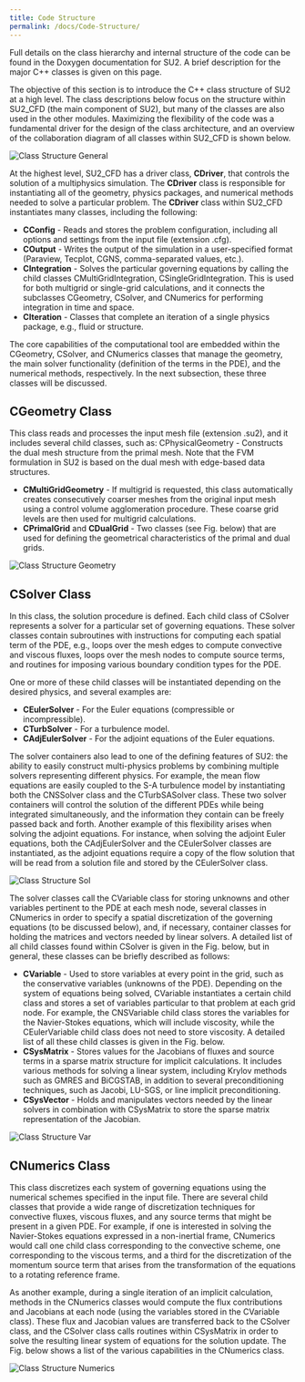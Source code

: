 ```yaml
---
title: Code Structure
permalink: /docs/Code-Structure/
---
```


Full details on the class hierarchy and internal structure of the code can be found in the Doxygen documentation for SU2. A brief description for the major C++ classes is given on this page.

The objective of this section is to introduce the C++ class structure of SU2 at a high level. The class descriptions below focus on the structure within SU2_CFD (the main component of SU2), but many of the classes are also used in the other modules. Maximizing the flexibility of the code was a fundamental driver for the design of the class architecture, and an overview of the collaboration diagram of all classes within SU2_CFD is shown below. 

![Class Structure General](../../docs_files/class_c_driver__coll__graph.png)

At the highest level, SU2_CFD has a driver class, **CDriver**, that controls the solution of a multiphysics simulation. The **CDriver** class is responsible for instantiating all of the geometry, physics packages, and numerical methods needed to solve a particular problem. The **CDriver** class within SU2_CFD instantiates many classes, including the following:
- **CConfig** - Reads and stores the problem configuration, including all options and settings from the input file (extension .cfg).
- **COutput** - Writes the output of the simulation in a user-specified format (Paraview, Tecplot, CGNS, comma-separated values, etc.).
- **CIntegration** - Solves the particular governing equations by calling the child classes CMultiGridIntegration, CSingleGridIntegration. This is used for both multigrid or single-grid calculations, and it connects the subclasses CGeometry, CSolver, and CNumerics for performing integration in time and space.
- **CIteration** - Classes that complete an iteration of a single physics package, e.g., fluid or structure.

The core capabilities of the computational tool are embedded within the CGeometry, CSolver, and CNumerics classes that manage the geometry, the main solver functionality (definition of the terms in the PDE), and the numerical methods, respectively. In the next subsection, these three classes will be discussed.

## CGeometry Class

This class reads and processes the input mesh file (extension .su2), and it includes several child classes, such as:
CPhysicalGeometry - Constructs the dual mesh structure from the primal mesh. Note that the FVM formulation in SU2 is based on the dual mesh with edge-based data structures.

- **CMultiGridGeometry** - If multigrid is requested, this class automatically creates consecutively coarser meshes from the original input mesh using a control volume agglomeration procedure. These coarse grid levels are then used for multigrid calculations.
- **CPrimalGrid** and **CDualGrid** - Two classes (see Fig. below) that are used for defining the geometrical characteristics of the primal and dual grids. 

![Class Structure Geometry](../../docs_files/Class_Structure_Geometry.png)

## CSolver Class

In this class, the solution procedure is defined. Each child class of CSolver represents a solver for a particular set of governing equations. These solver classes contain subroutines with instructions for computing each spatial term of the PDE, e.g., loops over the mesh edges to compute convective and viscous fluxes, loops over the mesh nodes to compute source terms, and routines for imposing various boundary condition types for the PDE.

One or more of these child classes will be instantiated depending on the desired physics, and several examples are:
- **CEulerSolver** - For the Euler equations (compressible or incompressible).
- **CTurbSolver** - For a turbulence model.
- **CAdjEulerSolver** - For the adjoint equations of the Euler equations.

The solver containers also lead to one of the defining features of SU2: the ability to easily construct multi-physics problems by combining multiple solvers representing different physics. For example, the mean flow equations are easily coupled to the S-A turbulence model by instantiating both the CNSSolver class and the CTurbSASolver class. These two solver containers will control the solution of the different PDEs while being integrated simultaneously, and the information they contain can be freely passed back and forth. Another example of this flexibility arises when solving the adjoint equations. For instance, when solving the adjoint Euler equations, both the CAdjEulerSolver and the CEulerSolver classes are instantiated, as the adjoint equations require a copy of the flow solution that will be read from a solution file and stored by the CEulerSolver class.

![Class Structure Sol](../../docs_files/class_c_solver__inherit__graph.png)

The solver classes call the CVariable class for storing unknowns and other variables pertinent to the PDE at each mesh node, several classes in CNumerics in order to specify a spatial discretization of the governing equations (to be discussed below), and, if necessary, container classes for holding the matrices and vectors needed by linear solvers. A detailed list of all child classes found within CSolver is given in the Fig. below, but in general, these classes can be briefly described as follows:
- **CVariable** - Used to store variables at every point in the grid, such as the conservative variables (unknowns of the PDE). Depending on the system of equations being solved, CVariable instantiates a certain child class and stores a set of variables particular to that problem at each grid node. For example, the CNSVariable child class stores the variables for the Navier-Stokes equations, which will include viscosity, while the CEulerVariable child class does not need to store viscosity. A detailed list of all these child classes is given in the Fig. below.
- **CSysMatrix** - Stores values for the Jacobians of fluxes and source terms in a sparse matrix structure for implicit calculations. It includes various methods for solving a linear system, including Krylov methods such as GMRES and BiCGSTAB, in addition to several preconditioning techniques, such as Jacobi, LU-SGS, or line implicit preconditioning.
- **CSysVector** - Holds and manipulates vectors needed by the linear solvers in combination with CSysMatrix to store the sparse matrix representation of the Jacobian.

![Class Structure Var](../../docs_files/class_c_variable__inherit__graph.png)

## CNumerics Class

This class discretizes each system of governing equations using the numerical schemes specified in the input file. There are several child classes that provide a wide range of discretization techniques for convective fluxes, viscous fluxes, and any source terms that might be present in a given PDE. For example, if one is interested in solving the Navier-Stokes equations expressed in a non-inertial frame, CNumerics would call one child class corresponding to the convective scheme, one corresponding to the viscous terms, and a third for the discretization of the momentum source term that arises from the transformation of the equations to a rotating reference frame.

As another example, during a single iteration of an implicit calculation, methods in the CNumerics classes would compute the flux contributions and Jacobians at each node (using the variables stored in the CVariable class). These flux and Jacobian values are transferred back to the CSolver class, and the CSolver class calls routines within CSysMatrix in order to solve the resulting linear system of equations for the solution update. The Fig. below shows a list of the various capabilities in the CNumerics class.

![Class Structure Numerics](../../docs_files/Class_Structure_Numerics.png)
